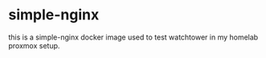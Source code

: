 # simple-nginx

this is a simple-nginx docker image used to test watchtower in my homelab proxmox setup.

